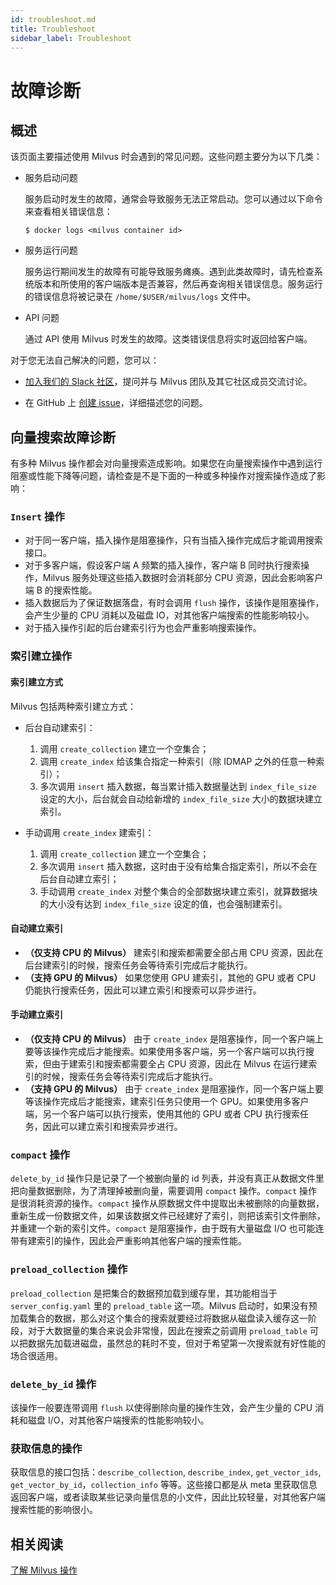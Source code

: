 ```yaml
---
id: troubleshoot.md
title: Troubleshoot
sidebar_label: Troubleshoot
---
```


# 故障诊断

## 概述

该页面主要描述使用 Milvus 时会遇到的常见问题。这些问题主要分为以下几类：

- 服务启动问题

  服务启动时发生的故障，通常会导致服务无法正常启动。您可以通过以下命令来查看相关错误信息：

  ```shell
  $ docker logs <milvus container id>
  ```

- 服务运行问题

  服务运行期间发生的故障有可能导致服务瘫痪。遇到此类故障时，请先检查系统版本和所使用的客户端版本是否兼容，然后再查询相关错误信息。服务运行的错误信息将被记录在 `/home/$USER/milvus/logs` 文件中。

- API 问题

  通过 API 使用 Milvus 时发生的故障。这类错误信息将实时返回给客户端。

对于您无法自己解决的问题，您可以：

- [加入我们的 Slack 社区](https://join.slack.com/t/milvusio/shared_invite/enQtNzY1OTQ0NDI3NjMzLWNmYmM1NmNjOTQ5MGI5NDhhYmRhMGU5M2NhNzhhMDMzY2MzNDdlYjM5ODQ5MmE3ODFlYzU3YjJkNmVlNDQ2ZTk)，提问并与 Milvus 团队及其它社区成员交流讨论。

- 在 GitHub 上 [创建 issue](https://github.com/milvus-io/milvus/issues/new/choose)，详细描述您的问题。

## 向量搜索故障诊断

有多种 Milvus 操作都会对向量搜索造成影响。如果您在向量搜索操作中遇到运行阻塞或性能下降等问题，请检查是不是下面的一种或多种操作对搜索操作造成了影响：

### `Insert` 操作

- 对于同一客户端，插入操作是阻塞操作，只有当插入操作完成后才能调用搜索接口。
- 对于多客户端，假设客户端 A 频繁的插入操作，客户端 B 同时执行搜索操作，Milvus 服务处理这些插入数据时会消耗部分 CPU 资源，因此会影响客户端 B 的搜索性能。
- 插入数据后为了保证数据落盘，有时会调用 `flush` 操作，该操作是阻塞操作，会产生少量的 CPU 消耗以及磁盘 IO，对其他客户端搜索的性能影响较小。
- 对于插入操作引起的后台建索引行为也会严重影响搜索操作。

### 索引建立操作

#### 索引建立方式

Milvus 包括两种索引建立方式：

- 后台自动建索引：

  1. 调用 `create_collection` 建立一个空集合；
  2. 调用 `create_index` 给该集合指定一种索引（除 IDMAP 之外的任意一种索引）；
  3. 多次调用 `insert` 插入数据，每当累计插入数据量达到 `index_file_size` 设定的大小，后台就会自动给新增的 `index_file_size` 大小的数据块建立索引。

- 手动调用 `create_index` 建索引：

  1. 调用 `create_collection` 建立一个空集合；
  2. 多次调用 `insert` 插入数据，这时由于没有给集合指定索引，所以不会在后台自动建立索引；
  3. 手动调用 `create_index` 对整个集合的全部数据块建立索引，就算数据块的大小没有达到 `index_file_size` 设定的值，也会强制建索引。

#### 自动建立索引

- **（仅支持 CPU 的 Milvus）** 建索引和搜索都需要全部占用 CPU 资源，因此在后台建索引的时候，搜索任务会等待索引完成后才能执行。
- **（支持 GPU 的 Milvus）** 如果您使用 GPU 建索引，其他的 GPU 或者 CPU 仍能执行搜索任务，因此可以建立索引和搜索可以异步进行。

#### 手动建立索引

- **（仅支持 CPU 的 Milvus）** 由于 `create_index` 是阻塞操作，同一个客户端上要等该操作完成后才能搜索。如果使用多客户端，另一个客户端可以执行搜索，但由于建索引和搜索都需要全占 CPU 资源，因此在 Milvus 在运行建索引的时候，搜索任务会等待索引完成后才能执行。
- **（支持 GPU 的 Milvus）** 由于 `create_index` 是阻塞操作，同一个客户端上要等该操作完成后才能搜索，建索引任务只使用一个 GPU。如果使用多客户端，另一个客户端可以执行搜索，使用其他的 GPU 或者 CPU 执行搜索任务，因此可以建立索引和搜索异步进行。

### `compact` 操作

`delete_by_id` 操作只是记录了一个被删向量的 id 列表，并没有真正从数据文件里把向量数据删除，为了清理掉被删向量，需要调用 `compact` 操作。`compact` 操作是很消耗资源的操作。`compact` 操作从原数据文件中提取出未被删除的向量数据，重新生成一份数据文件，如果该数据文件已经建好了索引，则把该索引文件删除，并重建一个新的索引文件。`compact` 是阻塞操作，由于既有大量磁盘 I/O 也可能连带有建索引的操作，因此会严重影响其他客户端的搜索性能。

### `preload_collection` 操作

`preload_collection` 是把集合的数据预加载到缓存里，其功能相当于 `server_config.yaml` 里的 `preload_table` 这一项。Milvus 启动时，如果没有预加载集合的数据，那么对这个集合的搜索就要经过将数据从磁盘读入缓存这一阶段，对于大数据量的集合来说会非常慢，因此在搜索之前调用 `preload_table` 可以把数据先加载进磁盘，虽然总的耗时不变，但对于希望第一次搜索就有好性能的场合很适用。

### `delete_by_id` 操作

该操作一般要连带调用 `flush` 以使得删除向量的操作生效，会产生少量的 CPU 消耗和磁盘 I/O，对其他客户端搜索的性能影响较小。

### 获取信息的操作

获取信息的接口包括：`describe_collection`, `describe_index`, `get_vector_ids`, `get_vector_by_id`，`collection_info` 等等。这些接口都是从 meta 里获取信息返回客户端，或者读取某些记录向量信息的小文件，因此比较轻量，对其他客户端搜索性能的影响很小。

## 相关阅读

[了解 Milvus 操作](milvus_operation.md)
